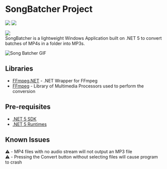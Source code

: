 # SongBatcher Project
![](https://img.shields.io/github/languages/code-size/k0vac/SongBatcher?style=flat-square)
![](https://img.shields.io/github/downloads/k0vac/SongBatcher/total?style=flat-square)

![](https://i.postimg.cc/L86ccQsr/songbatcherbanner.png)  
SongBatcher is a lightweight Windows Application built on .NET 5 to convert batches of MP4s in a folder into MP3s.

![Song Batcher GIF](https://i.postimg.cc/3x7Rm1WN/songbatcherdemo.gif)

## Libraries

- [FFmpeg.NET](https://github.com/cmxl/FFmpeg.NET) - .NET Wrapper for FFmpeg
- [FFmpeg](https://github.com/FFmpeg/FFmpeg) - Library of Multimedia Processors used to perform the conversion

## Pre-requisites
- [.NET 5 SDK](https://dotnet.microsoft.com/download/dotnet/5.0)
- [.NET 5 Runtimes](https://dotnet.microsoft.com/download/dotnet/5.0/runtime)

## Known Issues

⚠️ - MP4 files with no audio stream will not output an MP3 file  
⚠️ - Pressing the Convert button without selecting files will cause program to crash







